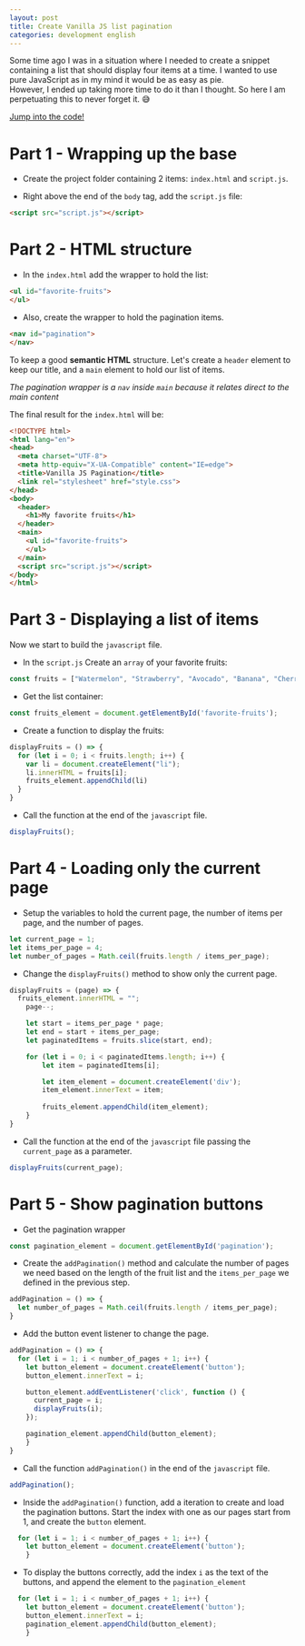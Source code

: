 ```yaml
---
layout: post
title: Create Vanilla JS list pagination
categories: development english
---
```


Some time ago I was in a situation where I needed to create a snippet containing a list that should display four items at a time. I wanted to use pure JavaScript as in my mind it would be as easy as pie.  
However, I ended up taking more time to do it than I thought. So here I am perpetuating this to never forget it. 😅  

[Jump into the code!]()

# Part 1 - Wrapping up the base

  - Create the project folder containing 2 items: `index.html` and `script.js`.

  - Right above the end of the `body` tag, add the `script.js` file:
  ```html
  <script src="script.js"></script>
  ````

# Part 2 - HTML structure

  - In the `index.html` add the wrapper to hold the list:
  ```html
  <ul id="favorite-fruits">
  </ul>
  ```

  - Also, create the wrapper to hold the pagination items.
  ```html
  <nav id="pagination">
  </nav>
  ```

  To keep a good **semantic HTML** structure. Let's create a `header` element to keep our title, and a `main` element to hold our list of items.    

  *The pagination wrapper is a `nav` inside `main` because it relates direct to the main content*

  The final result for the `index.html` will be:
  ```html 
  <!DOCTYPE html>
  <html lang="en">
  <head>
    <meta charset="UTF-8">
    <meta http-equiv="X-UA-Compatible" content="IE=edge">
    <title>Vanilla JS Pagination</title>
    <link rel="stylesheet" href="style.css">
  </head>
  <body>
    <header>
      <h1>My favorite fruits</h1>
    </header>
    <main>
      <ul id="favorite-fruits">
      </ul>
    </main>
    <script src="script.js"></script>
  </body>
  </html>
  ``` 

# Part 3 - Displaying a list of items

Now we start to build the `javascript` file.

- In the `script.js` Create an `array` of your favorite fruits:
 
```javascript
const fruits = ["Watermelon", "Strawberry", "Avocado", "Banana", "Cherries", "Lime", "Mango", "Nectarine", "Pear", "Pitaya", "Pitanga", "Mandarin", "Lemon", "Coconut"];
```

- Get the list container:

```javascript
const fruits_element = document.getElementById('favorite-fruits');
```

- Create a function to display the fruits:

```javascript
displayFruits = () => {
  for (let i = 0; i < fruits.length; i++) {
    var li = document.createElement("li");
    li.innerHTML = fruits[i];
    fruits_element.appendChild(li)
  }
}
```

- Call the function at the end of the `javascript` file. 

```javascript
displayFruits();
```

# Part 4 - Loading only the current page

- Setup the variables to hold the current page, the number of items per page, and the number of pages.

```javascript
let current_page = 1;
let items_per_page = 4;
let number_of_pages = Math.ceil(fruits.length / items_per_page);
```

- Change the `displayFruits()` method to show only the current page. 

```javascript
displayFruits = (page) => {
  fruits_element.innerHTML = "";
	page--;

	let start = items_per_page * page;
	let end = start + items_per_page;
	let paginatedItems = fruits.slice(start, end);

	for (let i = 0; i < paginatedItems.length; i++) {
		let item = paginatedItems[i];

		let item_element = document.createElement('div');
		item_element.innerText = item;
		
		fruits_element.appendChild(item_element);
	}
}
```

- Call the function at the end of the `javascript` file passing the `current_page` as a parameter. 

```javascript
displayFruits(current_page);
```

# Part 5 - Show pagination buttons

- Get the pagination wrapper

```javascript
const pagination_element = document.getElementById('pagination');
```

- Create the `addPagination()` method and calculate the number of pages we need based on the length of the fruit list and the `items_per_page` we defined in the previous step.

```javascript
addPagination = () => {
  let number_of_pages = Math.ceil(fruits.length / items_per_page);
}
```

- Add the button event listener to change the page.
```javascript
addPagination = () => {
  for (let i = 1; i < number_of_pages + 1; i++) {
    let button_element = document.createElement('button');
    button_element.innerText = i;

    button_element.addEventListener('click', function () {
      current_page = i;
      displayFruits(i);
    });

    pagination_element.appendChild(button_element);
	}
}
```

- Call the function `addPagination()` in the end of the `javascript` file. 

```javascript
addPagination();
```

- Inside the `addPagination()` function, add a iteration to create and load the pagination buttons. Start the index with one as our pages start from 1, and create the `button` element.

```javascript
  for (let i = 1; i < number_of_pages + 1; i++) {
    let button_element = document.createElement('button');
	}
```

- To display the buttons correctly, add the index `i` as the text of the buttons, and append the element to the `pagination_element`

```javascript
  for (let i = 1; i < number_of_pages + 1; i++) {
    let button_element = document.createElement('button');
    button_element.innerText = i;
    pagination_element.appendChild(button_element);
	}
```


